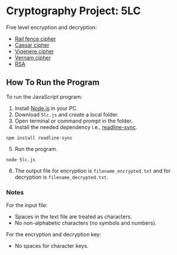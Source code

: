 # Cryptography Project: 5LC

Five level encryption and decryption:

- [Rail fence cipher](https://en.wikipedia.org/wiki/Rail_fence_cipher)
- [Caesar cipher](https://en.wikipedia.org/wiki/Caesar_cipher)
- [Vigenere cipher](https://en.wikipedia.org/wiki/Vigen%C3%A8re_cipher)
- [Vernam cipher](https://en.wikipedia.org/wiki/Gilbert_Vernam#The_Vernam_cipher)
- [RSA](<https://en.wikipedia.org/wiki/RSA_(cryptosystem)>)

## How To Run the Program

To run the JavaScript program:

1. Install [Node.js](https://nodejs.org/en/download) in your PC.
2. Download `5lc.js` and create a local folder.
3. Open terminal or command prompt in the folder.
4. Install the needed dependency i.e., [readline-sync](https://www.npmjs.com/package/readline-sync).

```properties
npm install readline-sync
```

5. Run the program.

```properties
node 5lc.js
```

6. The output file for encryption is `filename_encrypted.txt` and for decryption is `filename_decrypted.txt`.

### Notes

For the input file:

- Spaces in the text file are treated as characters.
- No non-alphabetic characters (no symbols and numbers).

For the encryption and decryption key:

- No spaces for character keys.
